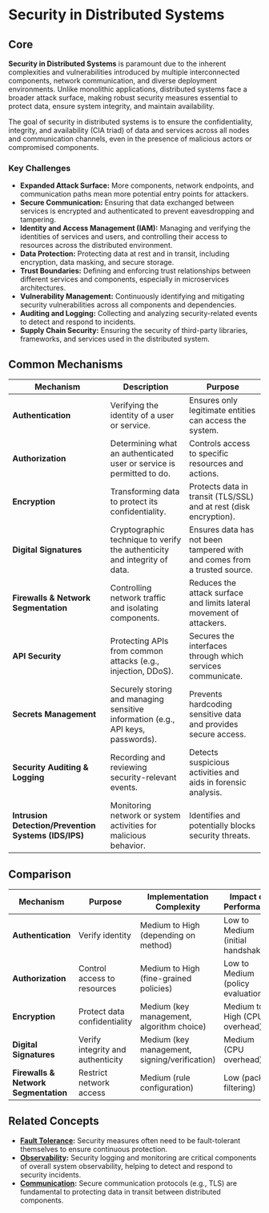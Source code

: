 # Security in Distributed Systems

## Core

**Security in Distributed Systems** is paramount due to the inherent complexities and vulnerabilities introduced by multiple interconnected components, network communication, and diverse deployment environments. Unlike monolithic applications, distributed systems face a broader attack surface, making robust security measures essential to protect data, ensure system integrity, and maintain availability.

The goal of security in distributed systems is to ensure the confidentiality, integrity, and availability (CIA triad) of data and services across all nodes and communication channels, even in the presence of malicious actors or compromised components.

### Key Challenges

-   **Expanded Attack Surface:** More components, network endpoints, and communication paths mean more potential entry points for attackers.
-   **Secure Communication:** Ensuring that data exchanged between services is encrypted and authenticated to prevent eavesdropping and tampering.
-   **Identity and Access Management (IAM):** Managing and verifying the identities of services and users, and controlling their access to resources across the distributed environment.
-   **Data Protection:** Protecting data at rest and in transit, including encryption, data masking, and secure storage.
-   **Trust Boundaries:** Defining and enforcing trust relationships between different services and components, especially in microservices architectures.
-   **Vulnerability Management:** Continuously identifying and mitigating security vulnerabilities across all components and dependencies.
-   **Auditing and Logging:** Collecting and analyzing security-related events to detect and respond to incidents.
-   **Supply Chain Security:** Ensuring the security of third-party libraries, frameworks, and services used in the distributed system.

## Common Mechanisms

| Mechanism | Description | Purpose |
|---|---|---|
| **Authentication** | Verifying the identity of a user or service. | Ensures only legitimate entities can access the system. |
| **Authorization** | Determining what an authenticated user or service is permitted to do. | Controls access to specific resources and actions. |
| **Encryption** | Transforming data to protect its confidentiality. | Protects data in transit (TLS/SSL) and at rest (disk encryption). |
| **Digital Signatures** | Cryptographic technique to verify the authenticity and integrity of data. | Ensures data has not been tampered with and comes from a trusted source. |
| **Firewalls & Network Segmentation** | Controlling network traffic and isolating components. | Reduces the attack surface and limits lateral movement of attackers. |
| **API Security** | Protecting APIs from common attacks (e.g., injection, DDoS). | Secures the interfaces through which services communicate. |
| **Secrets Management** | Securely storing and managing sensitive information (e.g., API keys, passwords). | Prevents hardcoding sensitive data and provides secure access. |
| **Security Auditing & Logging** | Recording and reviewing security-relevant events. | Detects suspicious activities and aids in forensic analysis. |
| **Intrusion Detection/Prevention Systems (IDS/IPS)** | Monitoring network or system activities for malicious behavior. | Identifies and potentially blocks security threats. |

## Comparison

| Mechanism | Purpose | Implementation Complexity | Impact on Performance |
|---|---|---|---|
| **Authentication** | Verify identity | Medium to High (depending on method) | Low to Medium (initial handshake) |
| **Authorization** | Control access to resources | Medium to High (fine-grained policies) | Low to Medium (policy evaluation) |
| **Encryption** | Protect data confidentiality | Medium (key management, algorithm choice) | Medium to High (CPU overhead) |
| **Digital Signatures** | Verify integrity and authenticity | Medium (key management, signing/verification) | Medium (CPU overhead) |
| **Firewalls & Network Segmentation** | Restrict network access | Medium (rule configuration) | Low (packet filtering) |

## Related Concepts

-   **[Fault Tolerance](../fault-tolerance/README.md):** Security measures often need to be fault-tolerant themselves to ensure continuous protection.
-   **[Observability](../observability/README.md):** Security logging and monitoring are critical components of overall system observability, helping to detect and respond to security incidents.
-   **[Communication](../communication/README.md):** Secure communication protocols (e.g., TLS) are fundamental to protecting data in transit between distributed components.
